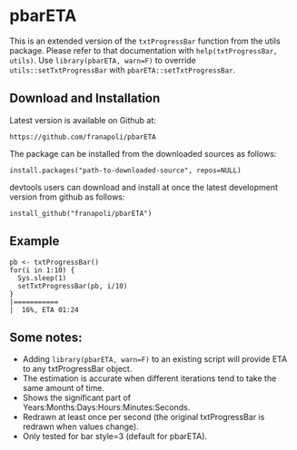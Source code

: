 # pbarETA

This is an extended version of the `txtProgressBar` function from the
utils package. Please refer to that documentation with
`help(txtProgressBar, utils)`. Use `library(pbarETA, warn=F)` to
override `utils::setTxtProgressBar` with `pbarETA::setTxtProgressBar`.

## Download and Installation

Latest version is available on Github at:

    https://github.com/franapoli/pbarETA

The package can be installed from the downloaded sources as
follows:

    install.packages("path-to-downloaded-source", repos=NULL)

devtools users can download and install at once the latest development
version from github as follows:

    install_github("franapoli/pbarETA")


## Example
```
pb <- txtProgressBar()
for(i in 1:10) {
  Sys.sleep(1)
  setTxtProgressBar(pb, i/10)
}
|===========                                                           |  16%, ETA 01:24
````


## Some notes:
+ Adding `library(pbarETA, warn=F)` to an existing script will provide ETA to any txtProgressBar object.
+ The estimation is accurate when different iterations tend to take the same amount of time.
+ Shows the significant part of Years:Months:Days:Hours:Minutes:Seconds.
+ Redrawn at least once per second (the original txtProgressBar is redrawn when values change).
+ Only tested for bar style=3 (default for pbarETA).
